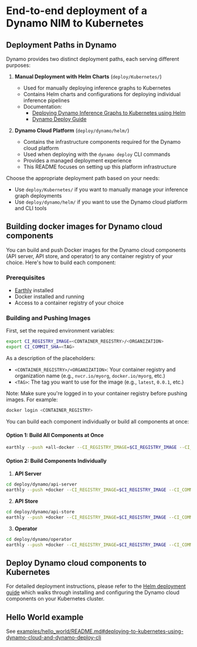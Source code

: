 <!--
SPDX-FileCopyrightText: Copyright (c) 2025 NVIDIA CORPORATION & AFFILIATES. All rights reserved.
SPDX-License-Identifier: Apache-2.0

Licensed under the Apache License, Version 2.0 (the "License");
you may not use this file except in compliance with the License.
You may obtain a copy of the License at

http://www.apache.org/licenses/LICENSE-2.0

Unless required by applicable law or agreed to in writing, software
distributed under the License is distributed on an "AS IS" BASIS,
WITHOUT WARRANTIES OR CONDITIONS OF ANY KIND, either express or implied.
See the License for the specific language governing permissions and
limitations under the License.
-->

# End-to-end deployment of a Dynamo NIM to Kubernetes

## Deployment Paths in Dynamo

Dynamo provides two distinct deployment paths, each serving different purposes:

1. **Manual Deployment with Helm Charts** (`deploy/Kubernetes/`)
   - Used for manually deploying inference graphs to Kubernetes
   - Contains Helm charts and configurations for deploying individual inference pipelines
   - Documentation:
        - [Deploying Dynamo Inference Graphs to Kubernetes using Helm](../../docs/guides/dynamo_deploy.md)
        - [Dynamo Deploy Guide](../../docs/guides/dynamo_deploy.md)

2. **Dynamo Cloud Platform** (`deploy/dynamo/helm/`)
   - Contains the infrastructure components required for the Dynamo cloud platform
   - Used when deploying with the `dynamo deploy` CLI commands
   - Provides a managed deployment experience
   - This README focuses on setting up this platform infrastructure

Choose the appropriate deployment path based on your needs:
- Use `deploy/Kubernetes/` if you want to manually manage your inference graph deployments
- Use `deploy/dynamo/helm/` if you want to use the Dynamo cloud platform and CLI tools

## Building docker images for Dynamo cloud components

You can build and push Docker images for the Dynamo cloud components (API server, API store, and operator) to any container registry of your choice. Here's how to build each component:

### Prerequisites
- [Earthly](https://earthly.dev/) installed
- Docker installed and running
- Access to a container registry of your choice

### Building and Pushing Images

First, set the required environment variables:
```bash
export CI_REGISTRY_IMAGE=<CONTAINER_REGISTRY>/<ORGANIZATION>
export CI_COMMIT_SHA=<TAG>
```

As a description of the placeholders:
- `<CONTAINER_REGISTRY>/<ORGANIZATION>`: Your container registry and organization name (e.g., `nvcr.io/myorg`, `docker.io/myorg`, etc.)
- `<TAG>`: The tag you want to use for the image (e.g., `latest`, `0.0.1`, etc.)

Note: Make sure you're logged in to your container registry before pushing images. For example:
```bash
docker login <CONTAINER_REGISTRY>
```

You can build each component individually or build all components at once:

#### Option 1: Build All Components at Once
```bash
earthly --push +all-docker --CI_REGISTRY_IMAGE=$CI_REGISTRY_IMAGE --CI_COMMIT_SHA=$CI_COMMIT_SHA
```

#### Option 2: Build Components Individually

1. **API Server**
```bash
cd deploy/dynamo/api-server
earthly --push +docker --CI_REGISTRY_IMAGE=$CI_REGISTRY_IMAGE --CI_COMMIT_SHA=$CI_COMMIT_SHA
```

2. **API Store**
```bash
cd deploy/dynamo/api-store
earthly --push +docker --CI_REGISTRY_IMAGE=$CI_REGISTRY_IMAGE --CI_COMMIT_SHA=$CI_COMMIT_SHA
```

3. **Operator**
```bash
cd deploy/dynamo/operator
earthly --push +docker --CI_REGISTRY_IMAGE=$CI_REGISTRY_IMAGE --CI_COMMIT_SHA=$CI_COMMIT_SHA
```

## Deploy Dynamo cloud components to Kubernetes

For detailed deployment instructions, please refer to the [Helm deployment guide](./helm/README.md) which walks through installing and configuring the Dynamo cloud components on your Kubernetes cluster.

## Hello World example
See [examples/hello_world/README.md#deploying-to-kubernetes-using-dynamo-cloud-and-dynamo-deploy-cli](../../examples/hello_world/README.md#deploying-to-kubernetes-using-dynamo-cloud-and-dynamo-deploy-cli)